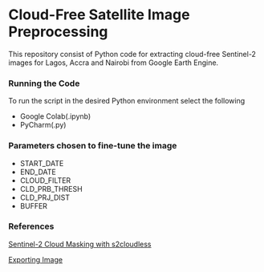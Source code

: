 # Cloud-Free Satellite Image Preprocessing

This repository consist of Python code for extracting cloud-free Sentinel-2 images for Lagos, Accra and Nairobi from Google Earth Engine.

### Running the Code
To run the script in the desired Python environment select the following 
* Google Colab(.ipynb)
* PyCharm(.py)

### Parameters chosen to fine-tune the image

* START_DATE 
* END_DATE 
* CLOUD_FILTER 
* CLD_PRB_THRESH 
* CLD_PRJ_DIST 
* BUFFER

### References 

[Sentinel-2 Cloud Masking with s2cloudless](https://developers.google.com/earth-engine/tutorials/community/sentinel-2-s2cloudless)

[Exporting Image](https://colab.research.google.com/github/csaybar/EEwPython/blob/dev/10_Export.ipynb#scrollTo=M9EbU74_ESvY)

